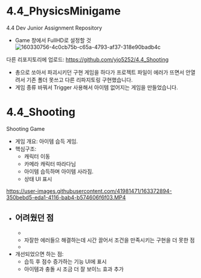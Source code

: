 # 4.4_PhysicsMinigame
 4.4 Dev Junior Assignment Repository

 
* Game 창에서 FullHD로 설정할 것
![160330756-4c0cb75b-c65a-4793-af37-318e90badb4c](https://user-images.githubusercontent.com/89832796/161508400-a04a97d0-d3b3-4f2f-ad61-2774d5288fcd.png)



다른 리포지토리에 업로드: https://github.com/yjo5252/4.4_Shooting
- 총으로 쏘아서 파괴시키던 구현 게임을 하다가 프로젝트 파일이 에러가 뜨면서 안열려서 기존 폴더 못쓰고 다른 리파지토링 구현했습니다.
- 게임 종류 바꿔서 Trigger 사용해서 아이템 없어지는 게임을 만들었습니다.

# 4.4_Shooting
Shooting Game 


- 게임 개요: 아이템 습득 게임.
- 핵심구조: 
  - 캐릭터 이동   
  - 카메라 캐릭터 따라다님 
  - 아이템 습득하며 아이템 사라짐. 
  - 상태 UI 표시 

https://user-images.githubusercontent.com/41981471/163372894-350bebd5-eda1-4116-bab4-b574606f6f03.MP4


- 어려웠던 점
    - 
    - 
    - 자잘한 에러들으 해결하는데 시간 끌어서 조건을 만족시키는 구현을 더 못한 점
    -
- 개선되었으면 하는 점:
    - 습득 후 점수 증가하는 기능 UI에 표시
    - 아이템과 충돌 시 조금 더 잘 보이느 효과 추가

